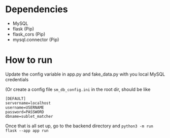 # Dependencies
- MySQL
- flask (Pip)
- flask_cors (Pip)
- mysql.connector (Pip)

# How to run
Update the config variable in app.py and fake_data.py with you local MySQL credentials

(Or create a config file `sm_db_config.ini` in the root dir, should be like

	[DEFAULT]
	servername=localhost
	username=USERNAME
	password=PASSWORD
	dbname=sublet_matcher
	
Once that is all set up, go to the backend directory and `python3 -m run flask --app app run`
